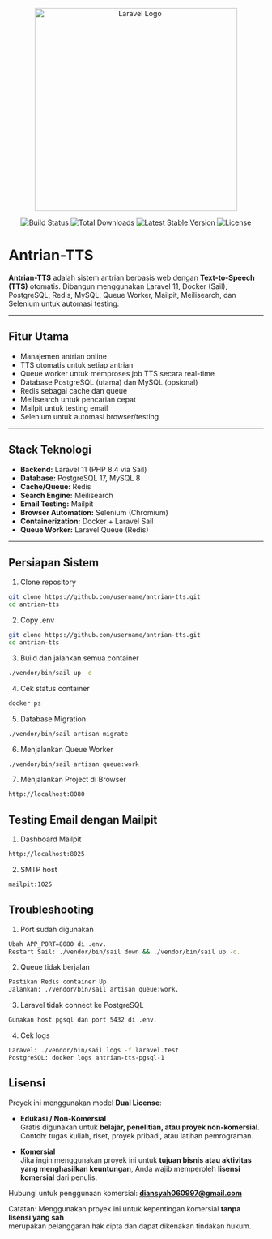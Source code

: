 <p align="center">
<a href="https://laravel.com" target="_blank"><img src="https://raw.githubusercontent.com/laravel/art/master/logo-lockup/5%20SVG/2%20CMYK/1%20Full%20Color/laravel-logolockup-cmyk-red.svg" width="400" alt="Laravel Logo"></a>
</p>

<p align="center">
<a href="https://github.com/username/antrian-tts/actions"><img src="https://github.com/username/antrian-tts/workflows/tests/badge.svg" alt="Build Status"></a>
<a href="https://packagist.org/packages/laravel/framework"><img src="https://img.shields.io/packagist/dt/laravel/framework" alt="Total Downloads"></a>
<a href="https://packagist.org/packages/laravel/framework"><img src="https://img.shields.io/packagist/v/laravel/framework" alt="Latest Stable Version"></a>
<a href="https://opensource.org/licenses/MIT"><img src="https://img.shields.io/badge/license-MIT-blue.svg" alt="License"></a>
</p>

# Antrian-TTS

**Antrian-TTS** adalah sistem antrian berbasis web dengan **Text-to-Speech (TTS)** otomatis. Dibangun menggunakan Laravel 11, Docker (Sail), PostgreSQL, Redis, MySQL, Queue Worker, Mailpit, Meilisearch, dan Selenium untuk automasi testing.

---

## **Fitur Utama**

- Manajemen antrian online
- TTS otomatis untuk setiap antrian
- Queue worker untuk memproses job TTS secara real-time
- Database PostgreSQL (utama) dan MySQL (opsional)
- Redis sebagai cache dan queue
- Meilisearch untuk pencarian cepat
- Mailpit untuk testing email
- Selenium untuk automasi browser/testing

---

## **Stack Teknologi**

- **Backend:** Laravel 11 (PHP 8.4 via Sail)
- **Database:** PostgreSQL 17, MySQL 8
- **Cache/Queue:** Redis
- **Search Engine:** Meilisearch
- **Email Testing:** Mailpit
- **Browser Automation:** Selenium (Chromium)
- **Containerization:** Docker + Laravel Sail
- **Queue Worker:** Laravel Queue (Redis)

---

## **Persiapan Sistem**

1. Clone repository

```bash
git clone https://github.com/username/antrian-tts.git
cd antrian-tts
```

2. Copy .env

```bash
git clone https://github.com/username/antrian-tts.git
cd antrian-tts
```

3. Build dan jalankan semua container

```bash
./vendor/bin/sail up -d
```


4. Cek status container

```bash
docker ps
```


5. Database Migration

```bash
./vendor/bin/sail artisan migrate
```


6. Menjalankan Queue Worker

```bash
./vendor/bin/sail artisan queue:work
```


7. Menjalankan Project di Browser

```bash
http://localhost:8080
``` 

## **Testing Email dengan Mailpit**

1. Dashboard Mailpit

```bash
http://localhost:8025
```

2. SMTP host

```bash
mailpit:1025
```

## **Troubleshooting**

1. Port sudah digunakan

```bash
Ubah APP_PORT=8080 di .env.
Restart Sail: ./vendor/bin/sail down && ./vendor/bin/sail up -d.
```

2. Queue tidak berjalan

```bash
Pastikan Redis container Up.
Jalankan: ./vendor/bin/sail artisan queue:work.
```

3. Laravel tidak connect ke PostgreSQL

```bash
Gunakan host pgsql dan port 5432 di .env.
```

4. Cek logs

```bash
Laravel: ./vendor/bin/sail logs -f laravel.test
PostgreSQL: docker logs antrian-tts-pgsql-1
```

## Lisensi

Proyek ini menggunakan model **Dual License**:

- **Edukasi / Non-Komersial**  
  Gratis digunakan untuk **belajar, penelitian, atau proyek non-komersial**.  
  Contoh: tugas kuliah, riset, proyek pribadi, atau latihan pemrograman.

- **Komersial**  
  Jika ingin menggunakan proyek ini untuk **tujuan bisnis atau aktivitas yang
  menghasilkan keuntungan**, Anda wajib memperoleh **lisensi komersial**
  dari penulis.  

Hubungi untuk penggunaan komersial: **diansyah060997@gmail.com**

Catatan: Menggunakan proyek ini untuk kepentingan komersial **tanpa lisensi yang sah**  
merupakan pelanggaran hak cipta dan dapat dikenakan tindakan hukum.
